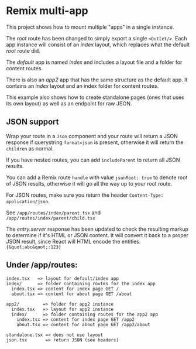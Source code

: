 # Remix multi-app

This project shows how to mount multiple "apps" in a single instance.

The _root_ route has been changed to simply export a single `<Outlet/>`.
Each app instance will consist of an _index_ layout, which replaces what
the default _root_ route did.

The _default_ app is named _index_ and includes a layout file and a folder for content routes.

There is also an _app2_ app that has the same structure as the default app. It contains an _index_ layout and an index folder for content routes.

This example also shows how to create standalone pages (ones that uses its own layout) as well as an endpoint for raw JSON.

## JSON support

Wrap your route in a `Json` component and your route will return a JSON response if querystring `format=json` is present, otherwise it will return the `children` as normal.

If you have nested routes, you can add `includeParent` to return all JSON results.

You can add a Remix route `handle` with value `jsonRoot: true` to denote root of JSON results, otherwise it will go all the way up to your root route.

For JSON routes, make sure you return the header `Content-Type: application/json`.

See `/app/routes/index/parent.tsx` and `/app/routes/index/parent/child.tsx`

The _entry.server_ response has been updated to check the resulting markup to determine if it's HTML or JSON content. It will convert it back to a proper JSON result, since React will HTML encode the entities. `{&quot;abc&quot;:123}`

## Under /app/routes:

```
index.tsx   => layout for default/index app
index/      => folder containing routes for the index app
  index.tsx => content for index page GET /
  about.tsx => content for about page GET /about

app2/         => folder for app2 instance
  index.tsx   => layout for app2 instance
  index/      => folder containing routes for the app2 app
    index.tsx => content for index page GET /app2
    about.tsx => content for about page GET /app2/about

standalone.tsx => does not use layout
json.tsx       => return JSON (see headers)
```
